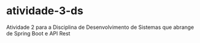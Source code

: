 # atividade-3-ds
Atividade 2 para a Disciplina de Desenvolvimento de Sistemas que abrange de Spring Boot e API Rest
